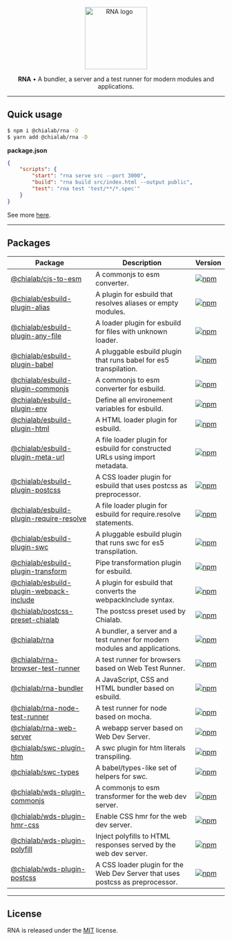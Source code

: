 <p align="center">
    <a href="https://www.chialab.io/p/rna">
        <img alt="RNA logo" width="144" height="144" src="https://raw.githack.com/chialab/rna/main/logo.svg" />
    </a>
</p>

<p align="center">
    <strong>RNA</strong> • A bundler, a server and a test runner for modern modules and applications.
</p>

---

## Quick usage

```sh
$ npm i @chialab/rna -D
$ yarn add @chialab/rna -D
```

**package.json**
```json
{
    "scripts": {
        "start": "rna serve src --port 3000",
        "build": "rna build src/index.html --output public",
        "test": "rna test 'test/**/*.spec'"
    }
}
```

See more [here](./packages/rna).

---

## Packages

| **Package** | **Description** | **Version** |
| ----------- | --------------- | --------------- |
| [@chialab/cjs-to-esm](./packages/cjs-to-esm) | A commonjs to esm converter. | [<img src="https://img.shields.io/npm/v/@chialab/cjs-to-esm" alt="npm" />](https://www.npmjs.com/package/@chialab/cjs-to-esm) |
| [@chialab/esbuild-plugin-alias](./packages/esbuild-plugin-alias) | A plugin for esbuild that resolves aliases or empty modules. | [<img src="https://img.shields.io/npm/v/@chialab/esbuild-plugin-alias" alt="npm" />](https://www.npmjs.com/package/@chialab/esbuild-plugin-alias) |
| [@chialab/esbuild-plugin-any-file](./packages/esbuild-plugin-any-file) | A loader plugin for esbuild for files with unknown loader. | [<img src="https://img.shields.io/npm/v/@chialab/esbuild-plugin-any-file" alt="npm" />](https://www.npmjs.com/package/@chialab/esbuild-plugin-any-file) |
| [@chialab/esbuild-plugin-babel](./packages/esbuild-plugin-babel) | A pluggable esbuild plugin that runs babel for es5 transpilation. | [<img src="https://img.shields.io/npm/v/@chialab/esbuild-plugin-babel" alt="npm" />](https://www.npmjs.com/package/@chialab/esbuild-plugin-babel) |
| [@chialab/esbuild-plugin-commonjs](./packages/esbuild-plugin-commonjs) | A commonjs to esm converter for esbuild. | [<img src="https://img.shields.io/npm/v/@chialab/esbuild-plugin-commonjs" alt="npm" />](https://www.npmjs.com/package/@chialab/esbuild-plugin-commonjs) |
| [@chialab/esbuild-plugin-env](./packages/esbuild-plugin-env) | Define all environement variables for esbuild. | [<img src="https://img.shields.io/npm/v/@chialab/esbuild-plugin-env" alt="npm" />](https://www.npmjs.com/package/@chialab/esbuild-plugin-env) |
| [@chialab/esbuild-plugin-html](./packages/esbuild-plugin-html) | A HTML loader plugin for esbuild. | [<img src="https://img.shields.io/npm/v/@chialab/esbuild-plugin-html" alt="npm" />](https://www.npmjs.com/package/@chialab/esbuild-plugin-html) |
| [@chialab/esbuild-plugin-meta-url](./packages/esbuild-plugin-meta-url) | A file loader plugin for esbuild for constructed URLs using import metadata. | [<img src="https://img.shields.io/npm/v/@chialab/esbuild-plugin-meta-url" alt="npm" />](https://www.npmjs.com/package/@chialab/esbuild-plugin-meta-url) |
| [@chialab/esbuild-plugin-postcss](./packages/esbuild-plugin-postcss) | A CSS loader plugin for esbuild that uses postcss as preprocessor. | [<img src="https://img.shields.io/npm/v/@chialab/esbuild-plugin-postcss" alt="npm" />](https://www.npmjs.com/package/@chialab/esbuild-plugin-postcss) |
| [@chialab/esbuild-plugin-require-resolve](./packages/esbuild-plugin-require-resolve) | A file loader plugin for esbuild for require.resolve statements. | [<img src="https://img.shields.io/npm/v/@chialab/esbuild-plugin-require-resolve" alt="npm" />](https://www.npmjs.com/package/@chialab/esbuild-plugin-require-resolve) |
| [@chialab/esbuild-plugin-swc](./packages/esbuild-plugin-swc) | A pluggable esbuild plugin that runs swc for es5 transpilation. | [<img src="https://img.shields.io/npm/v/@chialab/esbuild-plugin-swc" alt="npm" />](https://www.npmjs.com/package/@chialab/esbuild-plugin-swc) |
| [@chialab/esbuild-plugin-transform](./packages/esbuild-plugin-transform) | Pipe transformation plugin for esbuild. | [<img src="https://img.shields.io/npm/v/@chialab/esbuild-plugin-transform" alt="npm" />](https://www.npmjs.com/package/@chialab/esbuild-plugin-transform) |
| [@chialab/esbuild-plugin-webpack-include](./packages/esbuild-plugin-webpack-include) | A plugin for esbuild that converts the webpackInclude syntax. | [<img src="https://img.shields.io/npm/v/@chialab/esbuild-plugin-webpack-include" alt="npm" />](https://www.npmjs.com/package/@chialab/esbuild-plugin-webpack-include) |
| [@chialab/postcss-preset-chialab](./packages/postcss-preset-chialab) | The postcss preset used by Chialab. | [<img src="https://img.shields.io/npm/v/@chialab/postcss-preset-chialab" alt="npm" />](https://www.npmjs.com/package/@chialab/postcss-preset-chialab) |
| [@chialab/rna](./packages/rna) | A bundler, a server and a test runner for modern modules and applications. | [<img src="https://img.shields.io/npm/v/@chialab/rna" alt="npm" />](https://www.npmjs.com/package/@chialab/rna) |
| [@chialab/rna-browser-test-runner](./packages/rna-browser-test-runner) | A test runner for browsers based on Web Test Runner. | [<img src="https://img.shields.io/npm/v/@chialab/rna-browser-test-runner" alt="npm" />](https://www.npmjs.com/package/@chialab/rna-browser-test-runner) |
| [@chialab/rna-bundler](./packages/rna-bundler) | A JavaScript, CSS and HTML bundler based on esbuild. | [<img src="https://img.shields.io/npm/v/@chialab/rna-bundler" alt="npm" />](https://www.npmjs.com/package/@chialab/rna-bundler) |
| [@chialab/rna-node-test-runner](./packages/rna-node-test-runner) | A test runner for node based on mocha. | [<img src="https://img.shields.io/npm/v/@chialab/rna-node-test-runner" alt="npm" />](https://www.npmjs.com/package/@chialab/rna-node-test-runner) |
| [@chialab/rna-web-server](./packages/rna-web-server) | A webapp server based on Web Dev Server. | [<img src="https://img.shields.io/npm/v/@chialab/rna-web-server" alt="npm" />](https://www.npmjs.com/package/@chialab/rna-web-server) |
| [@chialab/swc-plugin-htm](./packages/swc-plugin-htm) | A swc plugin for htm literals transpiling. | [<img src="https://img.shields.io/npm/v/@chialab/swc-plugin-htm" alt="npm" />](https://www.npmjs.com/package/@chialab/swc-plugin-htm) |
| [@chialab/swc-types](./packages/swc-types) | A babel/types-like set of helpers for swc. | [<img src="https://img.shields.io/npm/v/@chialab/swc-types" alt="npm" />](https://www.npmjs.com/package/@chialab/swc-types) |
| [@chialab/wds-plugin-commonjs](./packages/wds-plugin-commonjs) | A commonjs to esm transformer for the web dev server. | [<img src="https://img.shields.io/npm/v/@chialab/wds-plugin-commonjs" alt="npm" />](https://www.npmjs.com/package/@chialab/wds-plugin-commonjs) |
| [@chialab/wds-plugin-hmr-css](./packages/wds-plugin-hmr-css) | Enable CSS hmr for the web dev server. | [<img src="https://img.shields.io/npm/v/@chialab/wds-plugin-hmr-css" alt="npm" />](https://www.npmjs.com/package/@chialab/wds-plugin-hmr-css) |
| [@chialab/wds-plugin-polyfill](./packages/wds-plugin-polyfill) | Inject polyfills to HTML responses served by the web dev server. | [<img src="https://img.shields.io/npm/v/@chialab/wds-plugin-polyfill" alt="npm" />](https://www.npmjs.com/package/@chialab/wds-plugin-polyfill) |
| [@chialab/wds-plugin-postcss](./packages/wds-plugin-postcss) | A CSS loader plugin for the Web Dev Server that uses postcss as preprocessor. | [<img src="https://img.shields.io/npm/v/@chialab/wds-plugin-postcss" alt="npm" />](https://www.npmjs.com/package/@chialab/wds-plugin-postcss) |

---

## License

RNA is released under the [MIT](https://github.com/chialab/rna/blob/master/LICENSE) license.
